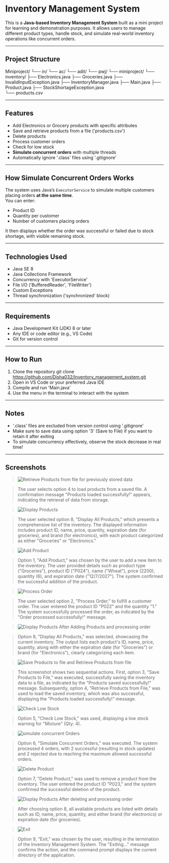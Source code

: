 # Inventory Management System 
This is a **Java-based Inventory Management System** built as a mini project for learning and demonstration purposes. It allows users to manage different product types,
handle stock, and simulate real-world inventory operations like concurrent orders.

-----------------------------------------------------------------------------------------------------------------------------------------------------------------------------

## Project Structure
Miniproject/ 
└── in/ 
└── ac/ 
└── adit/
└── pwj/ 
└── miniproject/ 
└── inventory/
├── Electronics.java
├── Groceries.java
├── InvalidInputException.java 
├── InventoryManager.java
├── Main.java 
├── Product.java 
├── StockShortageException.java  
└── products.csv

-----------------------------------------------------------------------------------------------------------------------------------------------------------------------------

##  Features

-  Add Electronics or Grocery products with specific attributes  
-  Save and retrieve products from a file ('products.csv')  
-  Delete products  
-  Process customer orders  
-  Check for low stock  
-  **Simulate concurrent orders** with multiple threads  
-  Automatically ignore '.class' files using '.gitignore'

-----------------------------------------------------------------------------------------------------------------------------------------------------------------------------

## How Simulate Concurrent Orders Works

The system uses Java’s `ExecutorService` to simulate multiple customers placing orders **at the same time**.  
You can enter:
- Product ID  
- Quantity per customer  
- Number of customers placing orders

It then displays whether the order was successful or failed due to stock shortage, with visible remaining stock.

-----------------------------------------------------------------------------------------------------------------------------------------------------------------------------

## Technologies Used

- Java SE 8  
- Java Collections Framework  
- Concurrency with 'ExecutorService'  
- File I/O ('BufferedReader', 'FileWriter')  
- Custom Exceptions  
- Thread synchronization ('synchronized' block)

------------------------------------------------------------------------------------------------------------------------------------------------------------------------------

##  Requirements

- Java Development Kit (JDK) 8 or later  
- Any IDE or code editor (e.g., VS Code)  
- Git for version control

-----------------------------------------------------------------------------------------------------------------------------------------------------------------------------

##  How to Run

1. Clone the repository
   git clone https://github.com/Disha032/Inventory_management_system.git
2. Open in VS Code or your preferred Java IDE  
3. Compile and run 'Main.java'  
4. Use the menu in the terminal to interact with the system

-----------------------------------------------------------------------------------------------------------------------------------------------------------------------------

##  Notes

- '.class' files are excluded from version control using '.gitignore'
- Make sure to save data using option '3' (Save to File) if you want to retain it after exiting
- To simulate concurrency effectively, observe the stock decrease in real time!

-----------------------------------------------------------------------------------------------------------------------------------------------------------------------------

##  Screenshots 

> ![Retrieve Products from file for previously stored data](https://github.com/user-attachments/assets/47a750c0-800f-4653-94a5-ebd8022cf4de)

>  The user selects option 4 to load products from a saved file. A confirmation message "Products loaded successfully!" appears, indicating the retrieval of data from          storage.

> ![Display Products](https://github.com/user-attachments/assets/0cf3d08b-f0ed-46a7-9ec4-c0d16b21fec8)

> The user selected option 8, "Display All Products," which presents a comprehensive list of the inventory. The displayed information includes product ID, name, price,        quantity, expiration date (for groceries), and brand (for electronics), with each product categorized as either "Groceries" or "Electronics."

> ![Add Product](https://github.com/user-attachments/assets/8c191328-139a-4c58-b87a-ef0cdae79261)

>    Option 1, "Add Product," was chosen by the user to add a new item to the inventory. The user provided details such as product type ("Groceries"), product ID ("P024"),       name ("Wheat"), price (2200), quantity (6), and expiration date ("12/7/2027"). The system confirmed the successful addition of the product.
 
> ![Process Order](https://github.com/user-attachments/assets/dc577911-51de-406e-9c57-2cdce5f75aee)

>  The user selected option 2, "Process Order," to fulfill a customer order. The user entered the product ID "P022" and the quantity "1."
   The system successfully processed the order, as indicated by the "Order processed successfully!" message.
 
> ![Display Products After Adding Products and processing order](https://github.com/user-attachments/assets/f816324b-cf78-4533-9e02-f951faf668f1)

>  Option 8, "Display All Products," was selected, showcasing the current inventory. The output lists each product's ID, name, price, quantity, along with either
   the expiration date (for "Groceries") or brand (for "Electronics"), clearly categorizing each item.
 
> ![Save Products to file and Retrieve Products from file](https://github.com/user-attachments/assets/5626440c-35ef-40e0-91f8-1d22b06d61ba)

> This screenshot shows two sequential actions. First, option 3, "Save Products to File," was executed, successfully saving the inventory data to a file, as indicated by      the "Products saved successfully!" message. Subsequently, option 4, "Retrieve Products from File," was used to load the saved inventory, which was also successful,          displaying the "Products loaded successfully!" message.
 
> ![Check Low Stock](https://github.com/user-attachments/assets/ab31d058-2f5b-4c07-85c4-12ba52601fab)

>   Option 5, "Check Low Stock," was used, displaying a low stock warning for "Mixture" (Qty: 4).

> ![simulate concurrent Orders](https://github.com/user-attachments/assets/969d92fd-2208-4d33-8ed8-6f07e3da1478)

> Option 6, "Simulate Concurrent Orders," was executed. The system processed 4 orders, with 2 successful (resulting in stock updates) and 2 rejected due to reaching the       maximum allowed successful orders.
 
> ![Delete Product](https://github.com/user-attachments/assets/a7105079-7467-43eb-a2c8-6eef05fe0431)

>  Option 7, "Delete Product," was used to remove a product from the inventory. The user entered the product ID "P023," and the system confirmed the successful deletion of    the product.
 
> ![Display Products After deleting and processing order](https://github.com/user-attachments/assets/2f03a16c-abbd-4b8c-a0fc-c1541963f245)

>  After choosing option 8, all available products are listed with details    such as ID, name, price, quantity, and either brand (for electronics) or    expiration date       (for groceries).

> ![Exit](https://github.com/user-attachments/assets/b0a3767b-4601-4546-bf22-1c696cbf195b)

>  Option 9, "Exit," was chosen by the user, resulting in the termination of the Inventory Management System. The "Exiting..." message confirms the action, and the command    prompt displays the current directory of the application.




   


